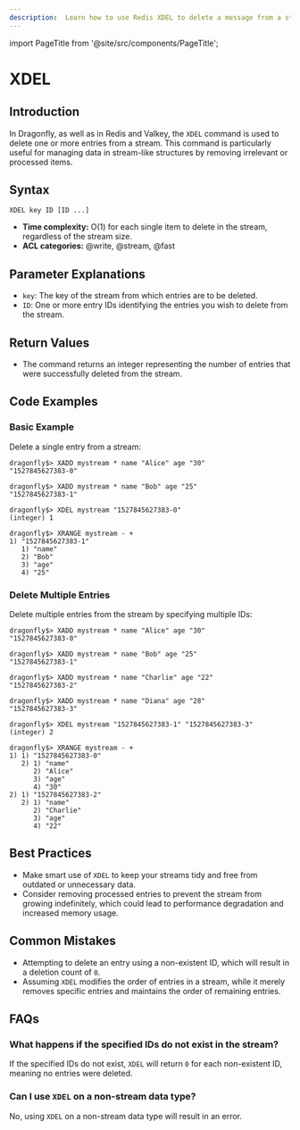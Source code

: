 ```yaml
---
description:  Learn how to use Redis XDEL to delete a message from a stream.
---
```


import PageTitle from '@site/src/components/PageTitle';

# XDEL

<PageTitle title="Redis XDEL Command (Documentation) | Dragonfly" />

## Introduction

In Dragonfly, as well as in Redis and Valkey, the `XDEL` command is used to delete one or more entries from a stream.
This command is particularly useful for managing data in stream-like structures by removing irrelevant or processed items.

## Syntax

```shell
XDEL key ID [ID ...]
```

- **Time complexity:** O(1) for each single item to delete in the stream, regardless of the stream size.
- **ACL categories:** @write, @stream, @fast

## Parameter Explanations

- `key`: The key of the stream from which entries are to be deleted.
- `ID`: One or more entry IDs identifying the entries you wish to delete from the stream.

## Return Values

- The command returns an integer representing the number of entries that were successfully deleted from the stream.

## Code Examples

### Basic Example

Delete a single entry from a stream:

```shell
dragonfly$> XADD mystream * name "Alice" age "30"
"1527845627383-0"

dragonfly$> XADD mystream * name "Bob" age "25"
"1527845627383-1"

dragonfly$> XDEL mystream "1527845627383-0"
(integer) 1

dragonfly$> XRANGE mystream - +
1) "1527845627383-1"
   1) "name"
   2) "Bob"
   3) "age"
   4) "25"
```

### Delete Multiple Entries

Delete multiple entries from the stream by specifying multiple IDs:

```shell
dragonfly$> XADD mystream * name "Alice" age "30"
"1527845627383-0"

dragonfly$> XADD mystream * name "Bob" age "25"
"1527845627383-1"

dragonfly$> XADD mystream * name "Charlie" age "22"
"1527845627383-2"

dragonfly$> XADD mystream * name "Diana" age "28"
"1527845627383-3"

dragonfly$> XDEL mystream "1527845627383-1" "1527845627383-3"
(integer) 2

dragonfly$> XRANGE mystream - +
1) 1) "1527845627383-0"
   2) 1) "name"
      2) "Alice"
      3) "age"
      4) "30"
2) 1) "1527845627383-2"
   2) 1) "name"
      2) "Charlie"
      3) "age"
      4) "22"
```

## Best Practices

- Make smart use of `XDEL` to keep your streams tidy and free from outdated or unnecessary data.
- Consider removing processed entries to prevent the stream from growing indefinitely, which could lead to performance degradation and increased memory usage.

## Common Mistakes

- Attempting to delete an entry using a non-existent ID, which will result in a deletion count of `0`.
- Assuming `XDEL` modifies the order of entries in a stream, while it merely removes specific entries and maintains the order of remaining entries.

## FAQs

### What happens if the specified IDs do not exist in the stream?

If the specified IDs do not exist, `XDEL` will return `0` for each non-existent ID, meaning no entries were deleted.

### Can I use `XDEL` on a non-stream data type?

No, using `XDEL` on a non-stream data type will result in an error.
